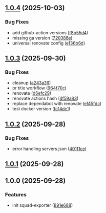 ## [1.0.4](https://github.com/yggdrion/squad-exporter/compare/v1.0.3...v1.0.4) (2025-10-03)

### Bug Fixes

* add github-action versions ([f8b55d4](https://github.com/yggdrion/squad-exporter/commit/f8b55d4a7c767d7abbcac9b8e24b5ea077c69229))
* missing ga version ([720388e](https://github.com/yggdrion/squad-exporter/commit/720388e53b3c4fed039039c51e06932342028ea0))
* universal renovate config ([e136b6d](https://github.com/yggdrion/squad-exporter/commit/e136b6d891fa625a51213b35be15d84db21b448d))

## [1.0.3](https://github.com/yggdrion/squad-exporter/compare/v1.0.2...v1.0.3) (2025-09-30)

### Bug Fixes

* cleanup ([a243a36](https://github.com/yggdrion/squad-exporter/commit/a243a36b53ec4d88a1afbf92bdc3e2807e87ca8c))
* pr title workflow ([964f70c](https://github.com/yggdrion/squad-exporter/commit/964f70cfc0ef3330559bc71fc8ab1554e0da2e11))
* renovate ([d6efc29](https://github.com/yggdrion/squad-exporter/commit/d6efc291e4f83132137b35957a70919b1fc88505))
* renovate actions hash ([4f59a83](https://github.com/yggdrion/squad-exporter/commit/4f59a839520e64cfedf7b04e367c31111e4df92e))
* replace dependabot with renovate ([ef45fdc](https://github.com/yggdrion/squad-exporter/commit/ef45fdc076072d56bd5e18ff6bd1f0e2d4abcb65))
* test docker version ([fc14dc1](https://github.com/yggdrion/squad-exporter/commit/fc14dc1c6e31e6e302d9fa9806c4670e835b3c61))

## [1.0.2](https://github.com/yggdrion/squad-exporter/compare/v1.0.1...v1.0.2) (2025-09-28)

### Bug Fixes

* error handling servers.json ([401f1ce](https://github.com/yggdrion/squad-exporter/commit/401f1ce01294843a018d8f535e99f1b3049416ca))

## [1.0.1](https://github.com/yggdrion/squad-exporter/compare/v1.0.0...v1.0.1) (2025-09-28)

## 1.0.0 (2025-09-28)

### Features

* init squad-exporter ([891e688](https://github.com/yggdrion/squad-exporter/commit/891e68811773232c0c717656c1e7fafec5cdd3e9))
